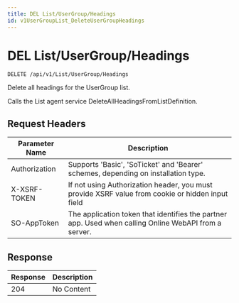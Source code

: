 ```yaml
---
title: DEL List/UserGroup/Headings
id: v1UserGroupList_DeleteUserGroupHeadings
---
```


# DEL List/UserGroup/Headings

```http
DELETE /api/v1/List/UserGroup/Headings
```

Delete all headings for the UserGroup list.

Calls the List agent service DeleteAllHeadingsFromListDefinition.






## Request Headers

| Parameter Name | Description |
|----------------|-------------|
| Authorization  | Supports 'Basic', 'SoTicket' and 'Bearer' schemes, depending on installation type. |
| X-XSRF-TOKEN   | If not using Authorization header, you must provide XSRF value from cookie or hidden input field |
| SO-AppToken | The application token that identifies the partner app. Used when calling Online WebAPI from a server. |


## Response


| Response | Description |
|----------------|-------------|
| 204 | No Content |